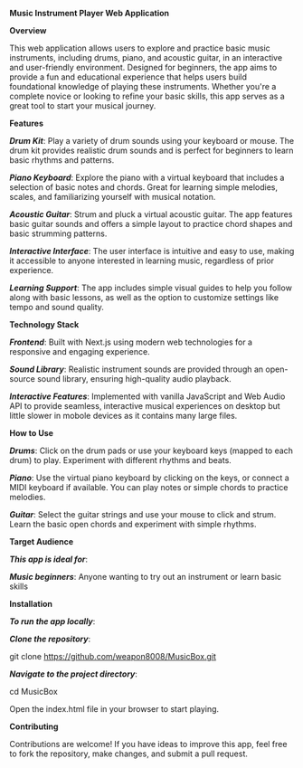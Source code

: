 __**Music Instrument Player Web Application**__



**Overview**

This web application allows users to explore and practice basic music instruments, including drums, piano, and acoustic guitar, in an interactive and user-friendly environment. Designed for beginners, the app aims to provide a fun and educational experience that helps users build foundational knowledge of playing these instruments. Whether you're a complete novice or looking to refine your basic skills, this app serves as a great tool to start your musical journey.



**Features**

**_Drum Kit_**: Play a variety of drum sounds using your keyboard or mouse. The drum kit provides realistic drum sounds and is perfect for beginners to learn basic rhythms and patterns.

**_Piano Keyboard_**: Explore the piano with a virtual keyboard that includes a selection of basic notes and chords. Great for learning simple melodies, scales, and familiarizing yourself with musical notation.

**_Acoustic Guitar_**: Strum and pluck a virtual acoustic guitar. The app features basic guitar sounds and offers a simple layout to practice chord shapes and basic strumming patterns.

**_Interactive Interface_**: The user interface is intuitive and easy to use, making it accessible to anyone interested in learning music, regardless of prior experience.

**_Learning Support_**: The app includes simple visual guides to help you follow along with basic lessons, as well as the option to customize settings like tempo and sound quality.



**Technology Stack**

**_Frontend_**: Built with Next.js using modern web technologies for a responsive and engaging experience.

**_Sound Library_**: Realistic instrument sounds are provided through an open-source sound library, ensuring high-quality audio playback.

**_Interactive Features_**: Implemented with vanilla JavaScript and Web Audio API to provide seamless, interactive musical experiences on desktop but little slower in mobole devices as it contains many large files.



**How to Use**

**_Drums_**: Click on the drum pads or use your keyboard keys (mapped to each drum) to play. Experiment with different rhythms and beats.

**_Piano_**: Use the virtual piano keyboard by clicking on the keys, or connect a MIDI keyboard if available. You can play notes or simple chords to practice melodies.

**_Guitar_**: Select the guitar strings and use your mouse to click and strum. Learn the basic open chords and experiment with simple rhythms.



**Target Audience**

**_This app is ideal for_**:

**_Music beginners_**: Anyone wanting to try out an instrument or learn basic skills



**Installation**

**_To run the app locally_**:

**_Clone the repository_**:

git clone https://github.com/weapon8008/MusicBox.git


**_Navigate to the project directory_**:

cd MusicBox

Open the index.html file in your browser to start playing.

**Contributing**

Contributions are welcome! If you have ideas to improve this app, feel free to fork the repository, make changes, and submit a pull request.
